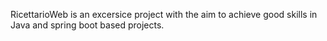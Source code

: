 RicettarioWeb is an excersice project with the aim to achieve good skills in Java and spring boot based projects.
